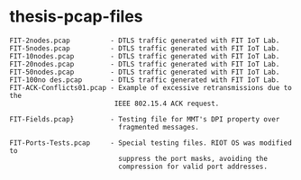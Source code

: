 # thesis-pcap-files


    FIT-2nodes.pcap          - DTLS traffic generated with FIT IoT Lab.
    FIT-5nodes.pcap          - DTLS traffic generated with FIT IoT Lab.
    FIT-10nodes.pcap         - DTLS traffic generated with FIT IoT Lab.
    FIT-20nodes.pcap         - DTLS traffic generated with FIT IoT Lab.
    FIT-50nodes.pcap         - DTLS traffic generated with FIT IoT Lab.
    FIT-100no des.pcap       - DTLS traffic generated with FIT IoT Lab.
    FIT-ACK-Conflicts01.pcap - Example of excessive retransmissions due to the
                              IEEE 802.15.4 ACK request.

    FIT-Fields.pcap}         - Testing file for MMT's DPI property over 
                               fragmented messages.
                               
    FIT-Ports-Tests.pcap     - Special testing files. RIOT OS was modified to
                               suppress the port masks, avoiding the 
                               compression for valid port addresses.